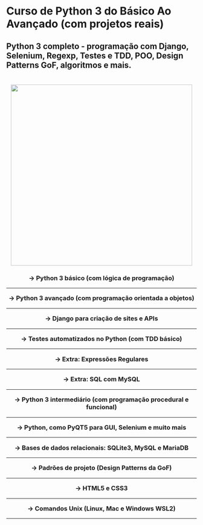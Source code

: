 

# Curso de Python 3 do Básico Ao Avançado (com projetos reais)
## Python 3 completo - programação com Django, Selenium, Regexp, Testes e TDD, POO, Design Patterns GoF, algoritmos e mais.

</h1>
<h1 align="center">

<img src="https://user-images.githubusercontent.com/104467309/221378643-43d69c9b-6a1a-439b-a242-1b54bb529a6f.jpg" width="480px">

 </h1>
 
  </h3>
<h3 align="center">

-> Python 3 básico (com lógica de programação)
___________________________________________________________________________
-> Python 3 avançado (com programação orientada a objetos)
___________________________________________________________________________
-> Django para criação de sites e APIs
___________________________________________________________________________
-> Testes automatizados no Python (com TDD básico)
___________________________________________________________________________
-> Extra: Expressões Regulares
___________________________________________________________________________
-> Extra: SQL com MySQL
___________________________________________________________________________
-> Python 3 intermediário (com programação procedural e funcional)
___________________________________________________________________________
-> Python, como PyQT5 para GUI, Selenium e muito mais
___________________________________________________________________________
-> Bases de dados relacionais: SQLite3, MySQL e MariaDB
___________________________________________________________________________
-> Padrões de projeto (Design Patterns da GoF)
___________________________________________________________________________
-> HTML5 e CSS3 
___________________________________________________________________________
-> Comandos Unix (Linux, Mac e Windows WSL2)
___________________________________________________________________________

 </h3>
